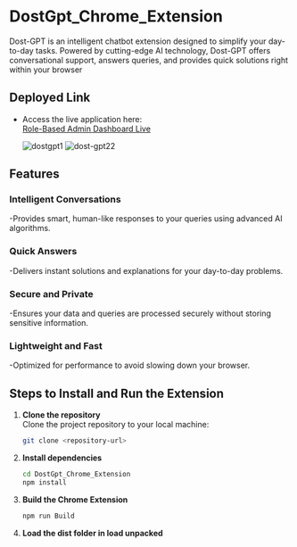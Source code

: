 # DostGpt_Chrome_Extension
Dost-GPT is an intelligent chatbot extension designed to simplify your day-to-day tasks. Powered by cutting-edge AI technology, Dost-GPT offers conversational support, answers queries, and provides quick solutions right within your browser

## Deployed Link

- Access the live application here:  
  [Role-Based Admin Dashboard Live](https://)

  ![dostgpt1](https://github.com/user-attachments/assets/b0c19201-9317-415c-8575-2aeec40e8b76)
  ![dost-gpt22](https://github.com/user-attachments/assets/9818b9eb-4b86-4af3-92ed-cdfc15505965)

## Features

### Intelligent Conversations
-Provides smart, human-like responses to your queries using advanced AI algorithms.

### Quick Answers
-Delivers instant solutions and explanations for your day-to-day problems.

### Secure and Private
-Ensures your data and queries are processed securely without storing sensitive information.

### Lightweight and Fast
-Optimized for performance to avoid slowing down your browser.


## Steps to Install and Run the Extension

1. **Clone the repository**  
   Clone the project repository to your local machine:  
   ```bash
   git clone <repository-url>
2. **Install dependencies**  
   ```bash
   cd DostGpt_Chrome_Extension
   npm install
3. **Build the Chrome Extension**  
   ```bash
   npm run Build
4. **Load the dist folder in load unpacked**



